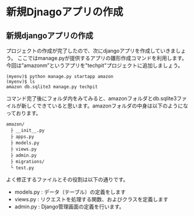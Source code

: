 # 新規Djnagoアプリの作成

## 新規djangoアプリの作成
プロジェクトの作成が完了したので、次にdjangoアプリを作成していきましょう。
ここではmanage.pyが提供するアプリの雛形作成コマンドを利用します。
今回は”amazonm”というアプリを"techpit"プロジェクトに追加しましょう。

```
(myenv)$ python manage.py startapp amazon
(myenv)$ ls
amazon db.sqlite3 manage.py techpit
```
コマンド完了後にフォルダ内をみてみると、amazonフォルダとdb.sqlite3ファイルが新しくできていると思います。amazonフォルダの中身は以下のようになっております。
```
amazon/
　├ __init__.py
　├ apps.py
　├ models.py
　├ views.py
　├ admin.py
　├ migrations/
　└ test.py
```
よく修正するファイルとその役割は以下の通りです。
* models.py : データ（テーブル）の定義をします
* views.py : リクエストを処理する関数、およびクラスを定義します
* admin.py : Django管理画面の定義を行います。
